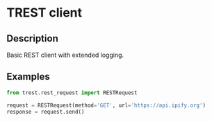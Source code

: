 # TREST client

## Description
Basic REST client with extended logging.

## Examples

```python
from trest.rest_request import RESTRequest

request = RESTRequest(method='GET', url='https://api.ipify.org')
response = request.send()
```